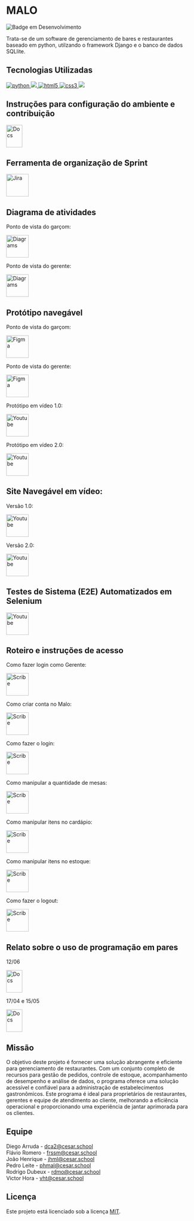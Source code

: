 # MALO
![Badge em Desenvolvimento](http://img.shields.io/static/v1?label=STATUS&message=EM%20DESENVOLVIMENTO&color=GREEN&style=flat-square)

Trata-se de um software de gerenciamento de bares e restaurantes baseado em python, utilzando o framework Django e o banco de dados SQLlite.

<h2> Tecnologias Utilizadas </h2>
<p dir="auto">
  <a target="_blank" rel="noopener noreferrer nofollow" href="https://camo.githubusercontent.com/a1b2dac5667822ee0d98ae6d799da61987fd1658dfeb4d2ca6e3c99b1535ebd8/68747470733a2f2f696d672e736869656c64732e696f2f62616467652f707974686f6e2d3336373041303f7374796c653d666f722d7468652d6261646765266c6f676f3d707974686f6e266c6f676f436f6c6f723d666664643534">
    <img src="https://camo.githubusercontent.com/a1b2dac5667822ee0d98ae6d799da61987fd1658dfeb4d2ca6e3c99b1535ebd8/68747470733a2f2f696d672e736869656c64732e696f2f62616467652f707974686f6e2d3336373041303f7374796c653d666f722d7468652d6261646765266c6f676f3d707974686f6e266c6f676f436f6c6f723d666664643534" alt="python" data-canonical-src="https://img.shields.io/badge/python-3670A0?style=for-the-badge&amp;logo=python&amp;logoColor=ffdd54" style="max-width: 100%;">
  </a>  
  <a target="_blank" rel="noopener noreferrer nofollow" href="https://camo.githubusercontent.com/4d74b36962a1b06aed5f035f2f95f131059b2b551c7e6d81630f7df7831b9f80/68747470733a2f2f696d672e736869656c64732e696f2f62616467652f446a616e676f2d3039324532303f7374796c653d666f722d7468652d6261646765266c6f676f3d646a616e676f266c6f676f436f6c6f723d7768697465">
    <img src="https://camo.githubusercontent.com/4d74b36962a1b06aed5f035f2f95f131059b2b551c7e6d81630f7df7831b9f80/68747470733a2f2f696d672e736869656c64732e696f2f62616467652f446a616e676f2d3039324532303f7374796c653d666f722d7468652d6261646765266c6f676f3d646a616e676f266c6f676f436f6c6f723d7768697465" data-canonical-src="https://img.shields.io/badge/Django-092E20?style=for-the-badge&amp;logo=django&amp;logoColor=white" style="max-width: 100%;">
  </a>
  <a target="_blank" rel="noopener noreferrer nofollow" href="https://camo.githubusercontent.com/49fbb99f92674cc6825349b154b65aaf4064aec465d61e8e1f9fb99da3d922a1/68747470733a2f2f696d672e736869656c64732e696f2f62616467652f68746d6c352d2532334533344632362e7376673f7374796c653d666f722d7468652d6261646765266c6f676f3d68746d6c35266c6f676f436f6c6f723d7768697465">
  <img src="https://camo.githubusercontent.com/49fbb99f92674cc6825349b154b65aaf4064aec465d61e8e1f9fb99da3d922a1/68747470733a2f2f696d672e736869656c64732e696f2f62616467652f68746d6c352d2532334533344632362e7376673f7374796c653d666f722d7468652d6261646765266c6f676f3d68746d6c35266c6f676f436f6c6f723d7768697465" alt="html5" data-canonical-src="https://img.shields.io/badge/html5-%23E34F26.svg?style=for-the-badge&amp;logo=html5&amp;logoColor=white" style="max-width: 100%;">
  </a>
  <a target="_blank" rel="noopener noreferrer nofollow" href="https://camo.githubusercontent.com/3a0f693cfa032ea4404e8e02d485599bd0d192282b921026e89d271aaa3d7565/68747470733a2f2f696d672e736869656c64732e696f2f62616467652f435353332d3135373242363f7374796c653d666f722d7468652d6261646765266c6f676f3d63737333266c6f676f436f6c6f723d7768697465">
    <img src="https://camo.githubusercontent.com/3a0f693cfa032ea4404e8e02d485599bd0d192282b921026e89d271aaa3d7565/68747470733a2f2f696d672e736869656c64732e696f2f62616467652f435353332d3135373242363f7374796c653d666f722d7468652d6261646765266c6f676f3d63737333266c6f676f436f6c6f723d7768697465" alt="css3" data-canonical-src="https://img.shields.io/badge/CSS3-1572B6?style=for-the-badge&amp;logo=css3&amp;logoColor=white" style="max-width: 100%;">
  </a>
  <a target="_blank" rel="noopener noreferrer nofollow" href="https://camo.githubusercontent.com/e0683727d07b435615ac2a202928e37ab2651c82668d31b65e06958e6e8dc4f2/68747470733a2f2f696d672e736869656c64732e696f2f62616467652f53514c6974652d2532333037343035652e7376673f7374796c653d666f722d7468652d6261646765266c6f676f3d73716c697465266c6f676f436f6c6f723d7768697465">
    <img src="https://camo.githubusercontent.com/e0683727d07b435615ac2a202928e37ab2651c82668d31b65e06958e6e8dc4f2/68747470733a2f2f696d672e736869656c64732e696f2f62616467652f53514c6974652d2532333037343035652e7376673f7374796c653d666f722d7468652d6261646765266c6f676f3d73716c697465266c6f676f436f6c6f723d7768697465" data-canonical-src="https://img.shields.io/badge/SQLite-%2307405e.svg?style=for-the-badge&amp;logo=sqlite&amp;logoColor=white" style="max-width: 100%;">
  </a>
</p> 

## Instruções para configuração do ambiente e contribuição

<a href="https://docs.google.com/document/d/1t84ajUrzzq7PwznsGUFIU5ifT6CxAnvPjJ2gUlR_5Ks/edit?usp=sharing"><img src="https://upload.wikimedia.org/wikipedia/commons/thumb/0/01/Google_Docs_logo_%282014-2020%29.svg/1481px-Google_Docs_logo_%282014-2020%29.svg.png" alt="Docs" style="width:43px;height:60px;"></a>

## Ferramenta de organização de Sprint
<a href="https://frssm.atlassian.net/jira/software/projects/MF21/boards/1"><img src="https://cdn.jsdelivr.net/gh/devicons/devicon/icons/jira/jira-original-wordmark.svg" alt="Jira" style="width:60px;height:60px;"></a>

## Diagrama de atividades

Ponto de vista do garçom:

<a href="https://drive.google.com/file/d/1E4quCfmzinSodyq7EUtuCvrvd1HC1fn0/view?usp=sharing"><img src="https://upload.wikimedia.org/wikipedia/commons/thumb/3/3e/Diagrams.net_Logo.svg/2048px-Diagrams.net_Logo.svg.png" alt="Diagrams" style="width:60px;height:60px;"></a>

Ponto de vista do gerente:

<a href="https://drive.google.com/file/d/1hXups0WaoG15NdDmVUj3QNpA_3tTKq1e/view?usp=sharing"><img src="https://upload.wikimedia.org/wikipedia/commons/thumb/3/3e/Diagrams.net_Logo.svg/2048px-Diagrams.net_Logo.svg.png" alt="Diagrams" style="width:60px;height:60px;"></a>

## Protótipo navegável

Ponto de vista do garçom:

<a href="https://www.figma.com/proto/lL2jRtZKjspHUBX0nN0q6R/MALO?node-id=34-866&scaling=min-zoom&page-id=27%3A349&starting-point-node-id=34%3A866"><img src="https://logospng.org/download/figma/figma-1024.png" alt="Figma" style="width:60px;height:60px;"></a>

Ponto de vista do gerente:

<a href="https://www.figma.com/proto/lL2jRtZKjspHUBX0nN0q6R/MALO?node-id=27-684&scaling=min-zoom&page-id=27%3A349&starting-point-node-id=27%3A684"><img src="https://logospng.org/download/figma/figma-1024.png" alt="Figma" style="width:60px;height:60px;"></a>

Protótipo em vídeo 1.0:

<a href="https://www.youtube.com/watch?v=7pyBFYLmz1s"><img src="https://www.freepnglogos.com/uploads/youtube-vector-logo-png-9.png" alt="Youtube" style="width:60px;height:60px;"></a>

Protótipo em vídeo 2.0:

<a href="https://www.youtube.com/watch?v=yYw_rK4zU0U"><img src="https://www.freepnglogos.com/uploads/youtube-vector-logo-png-9.png" alt="Youtube" style="width:60px;height:60px;"></a>

## Site Navegável em vídeo:

Versão 1.0:

<a href="https://www.youtube.com/watch?v=BFxs3OZi9Vg"><img src="https://www.freepnglogos.com/uploads/youtube-vector-logo-png-9.png" alt="Youtube" style="width:60px;height:60px;"></a>

Versão 2.0: 

<a href="https://www.youtube.com/watch?v=A3OKC2dZ7QM"><img src="https://www.freepnglogos.com/uploads/youtube-vector-logo-png-9.png" alt="Youtube" style="width:60px;height:60px;"></a>

## Testes de Sistema (E2E) Automatizados em Selenium

<a href="https://www.youtube.com/watch?v=IUuyq8_KMqo"><img src="https://www.freepnglogos.com/uploads/youtube-vector-logo-png-9.png" alt="Youtube" style="width:60px;height:60px;"></a>

## Roteiro e instruções de acesso

Como fazer login como Gerente:

<a href="https://scribehow.com/shared/Como_fazer_login_como_gerente__TX0gPwz3QHy2d3LkMLU7rQ"><img src="https://assets-global.website-files.com/615f415173b71a5211e28de7/615f6a53ee1b7359810a43e6_scribe-logo.svg" alt="Scribe" style="width:60px;height:60px;"></a>

Como criar conta no Malo:

<a href="https://scribehow.com/shared/Como_criar_conta_no_Malo__-uURkMjITKeOpwgDQV3deg"><img src="https://assets-global.website-files.com/615f415173b71a5211e28de7/615f6a53ee1b7359810a43e6_scribe-logo.svg" alt="Scribe" style="width:60px;height:60px;"></a>

Como fazer o login:

<a href="https://scribehow.com/shared/Como_fazer_o_login__hXE1cfv6TZq1Qf8zjDqunQ"><img src="https://assets-global.website-files.com/615f415173b71a5211e28de7/615f6a53ee1b7359810a43e6_scribe-logo.svg" alt="Scribe" style="width:60px;height:60px;"></a>

Como manipular a quantidade de mesas:

<a href="https://scribehow.com/shared/Como_manipular_a_quantidade_de_mesas__1-jJoIGbQCmfct4WXGD45g"><img src="https://assets-global.website-files.com/615f415173b71a5211e28de7/615f6a53ee1b7359810a43e6_scribe-logo.svg" alt="Scribe" style="width:60px;height:60px;"></a>

Como manipular itens no cardápio:

<a href="https://scribehow.com/shared/Como_manipular_itens_no_cardapio__euxCXYk_TrGCO9jXWee5YA"><img src="https://assets-global.website-files.com/615f415173b71a5211e28de7/615f6a53ee1b7359810a43e6_scribe-logo.svg" alt="Scribe" style="width:60px;height:60px;"></a>

Como manipular itens no estoque:

<a href="https://scribehow.com/shared/Como_manipular_itens_no_estoque__bHBtQ4VpR76q36qQviYAjA"><img src="https://assets-global.website-files.com/615f415173b71a5211e28de7/615f6a53ee1b7359810a43e6_scribe-logo.svg" alt="Scribe" style="width:60px;height:60px;"></a>

Como fazer o logout:

<a href="https://scribehow.com/shared/Como_fazer_logout_do_site_Malo__fyL-YjrAR6KJdowO-SDWIA"><img src="https://assets-global.website-files.com/615f415173b71a5211e28de7/615f6a53ee1b7359810a43e6_scribe-logo.svg" alt="Scribe" style="width:60px;height:60px;"></a>

## Relato sobre o uso de programação em pares

12/06

<a href="https://docs.google.com/document/d/105QWKvChwoKS81Jv5UkFe5LJIMIVt638z5g_l_EWwxg/edit?usp=sharing"><img src="https://upload.wikimedia.org/wikipedia/commons/thumb/0/01/Google_Docs_logo_%282014-2020%29.svg/1481px-Google_Docs_logo_%282014-2020%29.svg.png" alt="Docs" style="width:43px;height:60px;"></a>

17/04 e 15/05

<a href="https://docs.google.com/document/d/1Rqi0MorEtPhKoJW9VL5VPWa65FVbXaZ-W1OhLCvOxoU/edit?usp=sharing"><img src="https://upload.wikimedia.org/wikipedia/commons/thumb/0/01/Google_Docs_logo_%282014-2020%29.svg/1481px-Google_Docs_logo_%282014-2020%29.svg.png" alt="Docs" style="width:43px;height:60px;"></a>

## Missão
O objetivo deste projeto é fornecer uma solução abrangente e eficiente para gerenciamento de restaurantes. Com um conjunto completo de recursos para gestão de pedidos, controle de estoque, acompanhamento de desempenho e análise de dados, o programa oferece uma solução acessível e confiável para a administração de estabelecimentos gastronômicos. Este programa é ideal para proprietários de restaurantes, gerentes e equipe de atendimento ao cliente, melhorando a eficiência operacional e proporcionando uma experiência de jantar aprimorada para os clientes.

## Equipe

Diego Arruda - dca2@cesar.school<br/> 
Flávio Romero - frssm@cesar.school<br/> 
João Henrique - jhml@cesar.school<br/> 
Pedro Leite - phmal@cesar.school<br/> 
Rodrigo Dubeux - rdmo@cesar.school<br/>
Victor Hora - vht@cesar.school

## Licença
Este projeto está licenciado sob a licença [MIT](https://github.com/flavio-muniz/MALO---fds-2023.1/blob/main/LICENSE).

